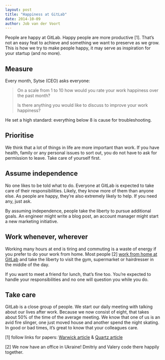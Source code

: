 ```yaml
---
layout: post
title: "Happiness at GitLab"
date: 2014-10-09
author: Job van der Voort
---
```


People are happy at GitLab. Happy people are more productive [1].
That’s not an easy feat to achieve and something we want to preserve as we grow.
This is how we try to make people happy, it may serve as inspiration for your startup (and no more).

<!--more-->

## Measure

Every month, Sytse (CEO) asks everyone:

> On a scale from 1 to 10 how would you rate your work happiness over the past month?
>
> Is there anything you would like to discuss to improve your work happiness?

He set a high standard: everything below 8 is cause for troubleshooting.

## Prioritise

We think that a lot of things in life are more important than work.
If you have health, family or any personal issues to sort out, you do not have to ask for permission to leave.
Take care of yourself first.

## Assume independence

No one likes to be told what to do.
Everyone at GitLab is expected to take care of their responsibilities.
Likely, they know more of them than anyone else.
As people are happy, they’re also extremely likely to help.
If you need any, just ask.

By assuming independence, people take the liberty to pursue additional goals.
An engineer might write a blog post, an account manager might start a new marketing initiative.

## Work whenever, wherever

Working many hours at end is tiring and commuting is a waste of energy if you prefer to do your work from home.
Most people [2]  [work from home at GitLab](https://about.gitlab.com/2014/07/03/how-gitlab-works-remotely/) and take the liberty to visit the gym, supermarket or hairdresser in the middle of the day.

If you want to meet a friend for lunch, that’s fine too.
You’re expected to handle your responsibilities and no one will question you while you do.

## Take care

GitLab is a close group of people.
We start our daily meeting with talking about our lives after work.
Because we now consist of eight, that takes about 50% of the time of the average meeting.
We know that one of us is an avid fire slinger, one just moved house and another spend the night skating.
In good or bad times, it’s great to know that your colleagues care.

[1] follow links for papers: [Warwick article](http://www2.warwick.ac.uk/newsandevents/pressreleases/new_study_shows/) & [Quartz article](http://qz.com/190659/happy-people-are-more-productive-especially-if-you-give-them-chocolate)


[2] We now have an office in Ukraine! Dmitriy and Valery code there happily together.
